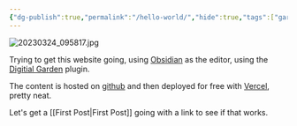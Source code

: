```yaml
---
{"dg-publish":true,"permalink":"/hello-world/","hide":true,"tags":["gardenEntry"],"dgShowBacklinks":false,"dgShowFileTree":false,"created":"","updated":""}
---
```


![20230324_095817.jpg](/img/user/img/20230324_095817.jpg)

Trying to get this website going, using [Obsidian](https://obsidian.md) as the editor, using the [Digitial Garden](https://github.com/oleeskild/obsidian-digital-garden) plugin.

The content is hosted on [github](https://github.com/JakeJasko/nebulous.space) and then deployed for free with [Vercel](https://vercel.app), pretty neat.

Let's get a [[First Post\|First Post]] going with a link to see if that works.